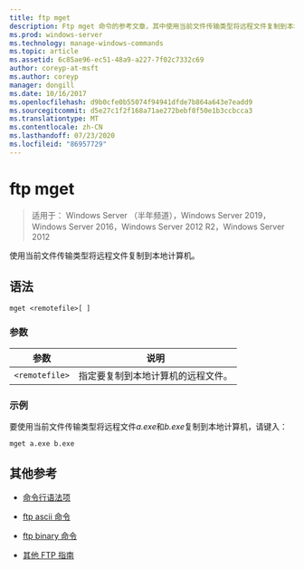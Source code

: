 ```yaml
---
title: ftp mget
description: Ftp mget 命令的参考文章，其中使用当前文件传输类型将远程文件复制到本地计算机。
ms.prod: windows-server
ms.technology: manage-windows-commands
ms.topic: article
ms.assetid: 6c85ae96-ec51-48a9-a227-7f02c7332c69
author: coreyp-at-msft
ms.author: coreyp
manager: dongill
ms.date: 10/16/2017
ms.openlocfilehash: d9b0cfe0b55074f94941dfde7b864a643e7eadd9
ms.sourcegitcommit: d5e27c1f2f168a71ae272bebf8f50e1b3ccbcca3
ms.translationtype: MT
ms.contentlocale: zh-CN
ms.lasthandoff: 07/23/2020
ms.locfileid: "86957729"
---
```

# <a name="ftp-mget"></a>ftp mget

> 适用于： Windows Server （半年频道），Windows Server 2019，Windows Server 2016，Windows Server 2012 R2，Windows Server 2012

使用当前文件传输类型将远程文件复制到本地计算机。

## <a name="syntax"></a>语法

```
mget <remotefile>[ ]
```

### <a name="parameters"></a>参数

| 参数 | 说明 |
| --------- | ----------- |
| `<remotefile>` | 指定要复制到本地计算机的远程文件。 |

### <a name="examples"></a>示例

要使用当前文件传输类型将远程文件*a.exe*和*b.exe*复制到本地计算机，请键入：

```
mget a.exe b.exe
```

## <a name="additional-references"></a>其他参考

- [命令行语法项](command-line-syntax-key.md)

- [ftp ascii 命令](ftp-ascii.md)

- [ftp binary 命令](ftp-binary.md)

- [其他 FTP 指南](/previous-versions/orphan-topics/ws.10/cc756013(v=ws.10))
